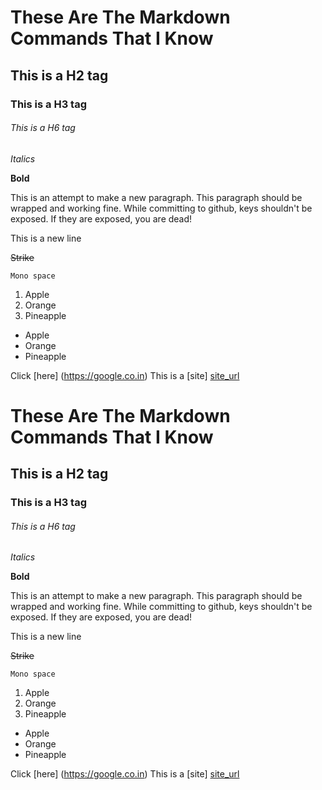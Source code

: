 # These Are The Markdown Commands That I Know #

## This is a H2 tag ##

### This is a H3 tag ###

###### This is a H6 tag ######


*Italics*


**Bold**

This is an attempt to make a new paragraph. This paragraph should be wrapped and working fine. While committing to github, keys shouldn't be exposed. If they are exposed, you are dead!


This is a new  line

~~Strike~~

`Mono space`

1. Apple
2. Orange
3. Pineapple

* Apple
* Orange
* Pineapple

Click [here] (https://google.co.in)
This is a [site] [site_url]

# These Are The Markdown Commands That I Know #

## This is a H2 tag ##

### This is a H3 tag ###

###### This is a H6 tag ######


*Italics*


**Bold**

This is an attempt to make a new paragraph. This paragraph should be wrapped and working fine. While committing to github, keys shouldn't be exposed. If they are exposed, you are dead!


This is a new  line

~~Strike~~

`Mono space`

1. Apple
2. Orange
3. Pineapple

* Apple
* Orange
* Pineapple

Click [here] (https://google.co.in)
This is a [site] [site_url]

[site_url]: 'http://m.timesofindia.com' "news"
